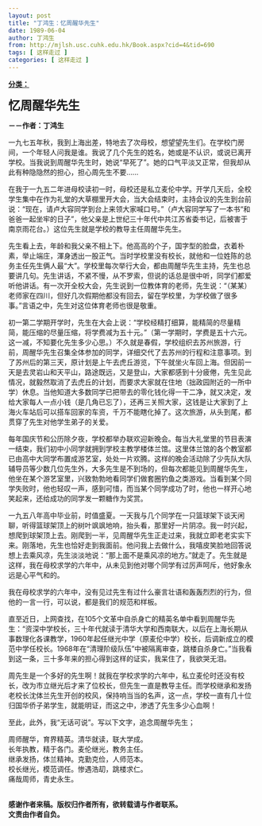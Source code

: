 ```yaml
---
layout: post
title: "丁鸿生：忆周醒华先生"
date: 1989-06-04
author: 丁鸿生
from: http://mjlsh.usc.cuhk.edu.hk/Book.aspx?cid=4&tid=690
tags: [ 这样走过 ]
categories: [ 这样走过 ]
---
```


<div style="margin: 15px 10px 10px 0px;">
 <div>
  <span id="ctl00_ContentPlaceHolder1_chapter1_SubjectLabel" style="font-weight:bold;text-decoration:underline;">
   分类：
  </span>
 </div>
 <p>
  <strong>
   <font size="5">
    忆周醒华先生
   </font>
  </strong>
 </p>
 <p>
  <strong>
   －－作者：丁鸿生
  </strong>
 </p>
 <p>
  一九七五年秋，我到上海出差，特地去了次母校，想望望先生们。在学校门房间，一个年轻人问我是谁。我说了几个先生的姓名，她或是不认识，或说已离开学校。当我说到周醒华先生时，她说“早死了”。她的口气平淡又正常，但我却从此有种隐隐然的担心，担心周先生不要……
 </p>
 <p>
  在我于一九五二年进母校读初一时，母校还是私立麦伦中学。开学几天后，全校学生集中在作为礼堂的大草棚里开大会，当大会结束时，主持会议的先生到台前说：“现在，请卢大容同学到台上来领大家喊口号。”（卢大容同学写了一本书“和爸爸一起坐牢的日子”，他父亲是上世纪三十年代中共江苏省委书记，后被害于南京雨花台。）这位先生就是学校的教导主任周醒华先生。
 </p>
 <p>
  先生看上去，年龄和我父亲不相上下。他高高的个子，国字型的脸盘，衣着朴素，举止端庄，渾身透出一股正气。当时学校里没有校长，就他和一位姓陈的总务主任先生俩人最“大”。学校里每次举行大会，都由周醒华先生主持，先生也总要讲几句。先生讲话，不紧不慢，从不罗索，但说的话总是很中听，同学们都爱听他讲话。有一次开全校大会，先生说到一位教体育的老师，先生说：“（某某）老师家在四川，但好几次假期他都没有回去，留在学校里，为学校做了很多事。”言语之中，先生对这位体育老师也很是敬重。
 </p>
 <p>
  初一第二学期开学时，先生在大会上说：“学校经精打细算，能精简的尽量精简，能压缩的尽量压缩，将学费减为五十元。”（第一学期时，学费是五十六元。这一减，不知要化先生多少心思。）不久就是春假，学校组织去苏州旅游，行前，周醒华先生召集全体参加的同学，详细交代了去苏州的行程和注意事项。到了苏州后的第三天，原计划是上午去虎丘游览，下午就坐火车回上海。但因前一天是去灵岩山和天平山，路途既远，又是登山，大家都感到十分疲倦，先生见此情况，就毅然取消了去虎丘的计划，而要求大家就在住地（拙政园附近的一所中学）休息。当他知道大多数同学已把带去的零化钱化得一干二净，就又决定，发给大家每人一点小钱（是几角已忘了），还再三关照大家，这钱是让大家到了上海火车站后可以搭车回家的车资，千万不能瞎化掉了。这次旅游，从头到尾，都贯穿了先生对他学生弟子的关爱。
 </p>
 <p>
  每年国庆节和公历除夕夜，学校都举办联欢迎新晚会。每当大礼堂里的节目表演一结束，我们初中小同学就拥到学校主教学楼体兰馆。这里体兰馆的各个教室都已由高中大同学布置成游艺室，处处一片欢腾。这样的晚会活动除了少先队大队辅导员等少数几位先生外，大多先生是不到场的，但每次都能见到周醒华先生，他坐在某个游艺室里，兴致勃勃地看同学们做套圈钓鱼之类游戏。当看到某个同学失败时，他也轻叹一声，感到可惜，而当某个同学成功了时，他也一样开心地笑起来，还给成功的同学发一颗糖作为奖赏。
 </p>
 <p>
  一九五八年高中毕业前，时值盛夏。一天我与几个同学在一只篮球架下谈天闲聊，听得篮球架顶上的树叶飒飒地响，抬头看，那里好一片阴凉。我一时兴起，想爬到球架顶上去。刚爬到一半，见周醒华先生正走过来，我就立即老老实实下来。刚落地，先生也恰好走到我面前。他问我上去做什么，我嘻皮笑脸地回答说想上去乘风凉，先生淡淡地说：“那上面不是乘风凉的地方。”就走了。先生就是这样，我在母校求学的六年中，从未见到他对哪个同学有过厉声呵斥，他好象永远是心平气和的。
 </p>
 <p>
  我在母校求学的六年中，没有见过先生有过什么豪言壮语和轰轰烈烈的行为，但他的一言一行，可以说，都是我们的规范和样板。
 </p>
 <p>
  直至近日，上网查找，在105个文革中自杀身亡的精英名单中看到周醒华先生：“资深中学校长，三十年代就读于清华大学和西南联大，以后在上海长期从事数理化各课教学，1960年起任继光中学（原麦伦中学）校长，后调新成立的模范中学任校长。1968年在“清理阶级队伍”中被隔离审查，跳楼自杀身亡。”当我看到这一条，三十多年来的担心得到这样的证实，我呆住了，我欲哭无泪。
 </p>
 <p>
  周先生是一个多好的先生啊！就我在学校求学的六年中，私立麦伦时还没有校长，改为市立继光后才来了位校长，但先生一直是教导主任。而学校继承和发扬老校长沈体兰先生开创的校风，保持响当当的名声，这一点，学校一直有几十位归国华侨子弟学生，就能明证，而这之中，渗透了先生多少心血啊！
 </p>
 <p>
  至此，此外，我“无话可说”。写以下文字，追念周醒华先生；
 </p>
 <p>
  周师醒华，育界精英。清华就读，联大学成。
  <br/>
  长年执教，精于各门。麦伦继光，教务主任。
  <br/>
  继承发扬，体兰精神。克勤克俭，人师范本。
  <br/>
  校长继光，模范调任。惨遇浩刧，跳楼求仁。
  <br/>
  痛哉周师，青史永生。
 </p>
 <p>
  <br/>
  <strong>
   感谢作者来稿。版权归作者所有，欲转载请与作者联系。
   <br/>
   文责由作者自负。
  </strong>
 </p>
</div>

